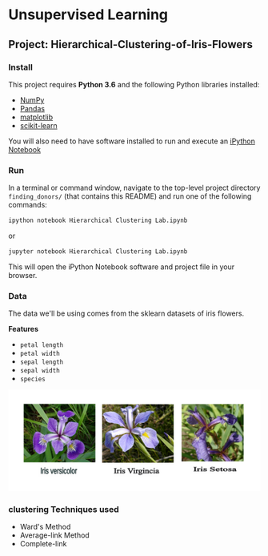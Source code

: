 # Unsupervised Learning
## Project: Hierarchical-Clustering-of-Iris-Flowers

### Install

This project requires **Python 3.6** and the following Python libraries installed:

- [NumPy](http://www.numpy.org/)
- [Pandas](http://pandas.pydata.org)
- [matplotlib](http://matplotlib.org/)
- [scikit-learn](http://scikit-learn.org/stable/)

You will also need to have software installed to run and execute an [iPython Notebook](http://ipython.org/notebook.html)

### Run

In a terminal or command window, navigate to the top-level project directory `finding_donors/` (that contains this README) and run one of the following commands:

```bash
ipython notebook Hierarchical Clustering Lab.ipynb
```  
or
```bash
jupyter notebook Hierarchical Clustering Lab.ipynb
```

This will open the iPython Notebook software and project file in your browser.

### Data

The data we'll be using comes from the sklearn datasets of iris flowers. 

**Features**
- `petal length`
- `petal width`
- `sepal length`
- `sepal width`
- `species` 

![png](https://github.com/shashank136/Iris-Flower-Hierarchical-Clustering/blob/master/images/image.png)

### clustering Techniques used

- Ward's Method
- Average-link Method
- Complete-link
